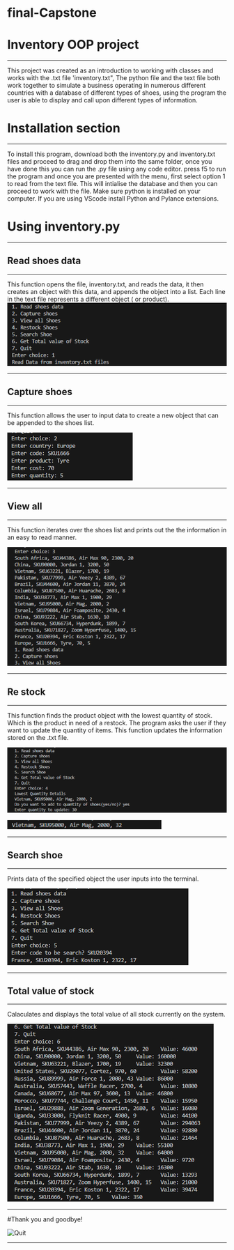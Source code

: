 # final-Capstone

# Inventory OOP project
___

This project was created as an introduction to working with classes and works with the .txt file 'inventory.txt",
The python file and the text file both work together to simulate a business operating in numerous different countries
with a database of different types of shoes, using the program the user is able to display and call upon different 
types of information.

# Installation section
___

To install this program, download both the inventory.py and inventory.txt files and proceed to drag and drop them
into the same folder, once you have done this you can run the .py file using any code editor. press f5 to run the
program and once you are presented with the menu, first select option 1 to read from the text file. This will
intialise the database and then you can proceed to work with the file. Make sure python is installed on your computer.
If you are using VScode install Python and Pylance extensions.

# Using inventory.py
___

## Read shoes data
___

This function opens the file, inventory.txt, and reads the data, it then creates an object with this data, and appends the object into a list. Each line in the text file represents a different object ( or product).
![img1](https://github.com/Thomasbamber99/final-Capstone/blob/5d4c13bef60beb2f4d4a4849c981efea55264c3d/img/Read%20data.png)
___

## Capture shoes
___

This function allows the user to input data to create a new object that can be appended to the shoes list.

![image2](https://github.com/Thomasbamber99/final-Capstone/blob/5d4c13bef60beb2f4d4a4849c981efea55264c3d/img/Capture%20data.png)
___

## View all
___

This function iterates over the shoes list and prints out the the information in an easy to read manner.

![image5](https://github.com/Thomasbamber99/final-Capstone/blob/5d4c13bef60beb2f4d4a4849c981efea55264c3d/img/View%20all%20shoes.png)
___

## Re stock
___

This function finds the product object with the lowest quantity of stock. Which is the product in need of a restock. The program asks the user if they want to update the quantity of items. This function updates the information stored on the .txt file.

![img11](https://github.com/Thomasbamber99/final-Capstone/blob/5d4c13bef60beb2f4d4a4849c981efea55264c3d/img/Re%20stock.png)

![img12](https://github.com/Thomasbamber99/final-Capstone/blob/5d4c13bef60beb2f4d4a4849c981efea55264c3d/img/Re_stock%202.png)
___

## Search shoe
___

Prints data of the specified object the user inputs into the terminal.

![img33](https://github.com/Thomasbamber99/final-Capstone/blob/5d4c13bef60beb2f4d4a4849c981efea55264c3d/img/Search%20shoe.png)
___

## Total value of stock
___

Calaculates and displays the total value of all stock currently on the system.

![img33](https://github.com/Thomasbamber99/final-Capstone/blob/5d4c13bef60beb2f4d4a4849c981efea55264c3d/img/Total%20value.png)
___

#Thank you and goodbye!

![Quit](https://github.com/Thomasbamber99/final-Capstone/assets/112674211/5ad42ecf-9de7-4000-a319-282fccf4b429)

___
